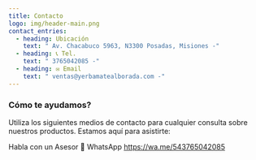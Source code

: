 ```yaml
---
title: Contacto
logo: img/header-main.png
contact_entries:
  - heading: Ubicación
    text: " Av. Chacabuco 5963, N3300 Posadas, Misiones -"
  - heading: 📞 Tel.
    text: " 3765042085 -"
  - heading: ✉️ Email
    text: " ventas@yerbamatealborada.com -"
---
```



<h3 class="f4 b lh-title mb2">Cómo te ayudamos?</h3>

Utiliza los siguientes medios de contacto para cualquier consulta sobre nuestros productos. Estamos aquí para asistirte:

Habla con un Asesor 💬 WhatsApp https://wa.me/543765042085
